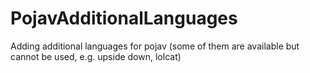 # PojavAdditionalLanguages
Adding additional languages for pojav (some of them are available but cannot be used, e.g. upside down, lolcat)

